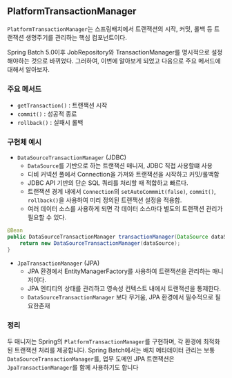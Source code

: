 ## PlatformTransactionManager

`PlatformTransactionManager`는 스프링배치에서 트랜잭션의 시작, 커밋, 롤백 등 트랜잭션 생명주기를 관리하는 핵심 컴포넌트이다.

Spring Batch 5.0이후 JobRepository와 TransactionManager를 명시적으로 설정해야하는 것으로 바뀌었다.
그러하여, 이번에 알아보게 되었고 다음으로 주요 메서드에 대해서 알아보자.

### 주요 메서드
- `getTransaction()` : 트랜잭션 시작
- `commit()` : 성공적 종료
- `rollback()` : 실패시 롤백


### 구현체 예시
- `DataSourceTransactionManager` (JDBC)
  - `DataSource`를 기반으로 하는 트랜잭션 매니저, JDBC 직접 사용할떄 사용
  - 디비 커넥션 풀에서 Connection을 가져와 트랜잭션을 시작하고 커밋/롤백함
  - JDBC API 기반의 단순 SQL 쿼리를 처리할 때 적합하고 빠르다.
  - 트랜잭션 경계 내에서 `Connection`의 `setAutoCommmit(false)`, `commit()`, `rollback()`을 사용하여 미리 정의된 트랜잭션 설정을 적용함.
  - 여러 데이터 소스를 사용하게 되면 각 데이터 소스마다 별도의 트랜잭션 관리가 필요할 수 있다.

```java
@Bean
public DataSourceTransactionManager transactionManager(DataSource dataSource) {
    return new DataSourceTransactionManager(dataSource);
}
```

- `JpaTransactionManager` (JPA)
  - JPA 환경에서 EntityManagerFactory를 사용하여 트랜잭션을 관리하는 매니저이다.
  - JPA 엔티티의 상태를 관리하고 영속성 컨텍스트 내에서 트랜잭션을 통제한다.
  - `DataSourceTransactionManager` 보다 무거움, JPA 환경에서 필수적으로 필요한존재

### 정리

두 매니저는 Spring의 `PlatformTransactionManager`를 구현하며, 각 환경에 최적화된 트랜잭션 처리를 제공합니다. Spring Batch에서는 배치 메타데이터 관리는 보통 `DataSourceTransactionManager`를, 업무 도메인 JPA 트랜잭션은 `JpaTransactionManager`를 함께 사용하기도 합니다
